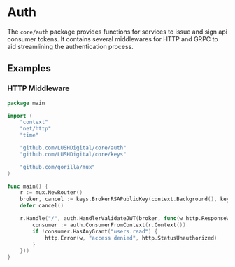 # Auth
The `core/auth` package provides functions for services to issue and sign api consumer tokens.
It contains several middlewares for HTTP and GRPC to aid streamlining the authentication process.

## Examples

### HTTP Middleware

```go
package main

import (
	"context"
	"net/http"
	"time"

	"github.com/LUSHDigital/core/auth"
	"github.com/LUSHDigital/core/keys"

	"github.com/gorilla/mux"
)

func main() {
	r := mux.NewRouter()
	broker, cancel := keys.BrokerRSAPublicKey(context.Background(), keys.JWTPublicKeySources, 5*time.Second)
	defer cancel()

	r.Handle("/", auth.HandlerValidateJWT(broker, func(w http.ResponseWriter, r *http.Request) {
		consumer := auth.ConsumerFromContext(r.Context())
		if !consumer.HasAnyGrant("users.read") {
			http.Error(w, "access denied", http.StatusUnauthorized)
		}
	}))
}
```